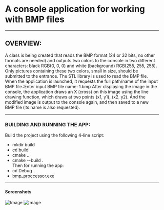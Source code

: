 # A console application for working with BMP files
____
## OVERVIEW: 
A class is being created that reads the BMP format (24 or 32 bits, no other formats are needed) and outputs two colors to the console in two different characters: black RGB(0, 0, 0) and white (background) RGB(255, 255, 255). Only pictures containing these two colors, small in size, should be submitted to the entrance. The STL library is used to read the BMP file. When the application is launched, it requests the full path/name of the input BMP file.:Enter input BMP file name: 1.bmp After displaying the image in the console, the application draws an X (cross) on this image using the line drawing function, which draws at two points (x1, y1), (x2, y2). And the modified image is output to the console again, and then saved to a new BMP file (its name is also requested).
____

### BUILDING AND RUNNING THE APP: 
Build the project using the following 4-line script:

+ mkdir build
+ cd build
+ cmake ..
+ cmake --build .  
Then for running the app:
+ cd Debug
+ bmp_proccessor.exe
____

#### Screenshots 
![Image](https://github.com/user-attachments/assets/c68fa8b1-3113-47e2-b858-9f987df6ac2e)
![Image](https://github.com/user-attachments/assets/0148e137-7b41-4750-af11-443b7ae181d7)
